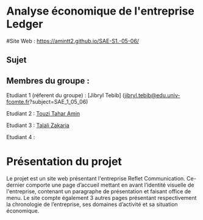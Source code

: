 
# Analyse économique de l'entreprise Ledger

#Site Web :
https://amintt2.github.io/SAE-S1.-05-06/
## Sujet

## Membres du groupe :

Etudiant 1 (réferent du groupe) : [Jibryl Tebib] (jibryl.tebib@edu.univ-fcomte.fr?subject=SAE_1_05_06)


Etudiant 2 : [Touzi Tahar Amin](tahar-amin.touzi@edu.univ-fcomte.fr?subject=SAE_1_05_06)


Etudiant 3 : [Talali Zakaria](mailto:yahia.kherza@edu.univ-fcomte.fr?subject=SAE_1_05_06)


Etudiant 4 : [](mailto:valentin.viret-jacquot@edu.univ-fcomte.fr?subject=SAE_1_05_06)

# Présentation du projet

Le projet est un site web présentant l'entreprise Reflet Communication. Ce-dernier comporte 
une page d’accueil mettant en avant l’identité visuelle de l'entreprise, contenant un 
paragraphe de présentation et faisant office de menu.
Le site compte également 3 autres pages présentant respectivement la chronologie de
l’entreprise, ses domaines d’activité et sa situation économique.
